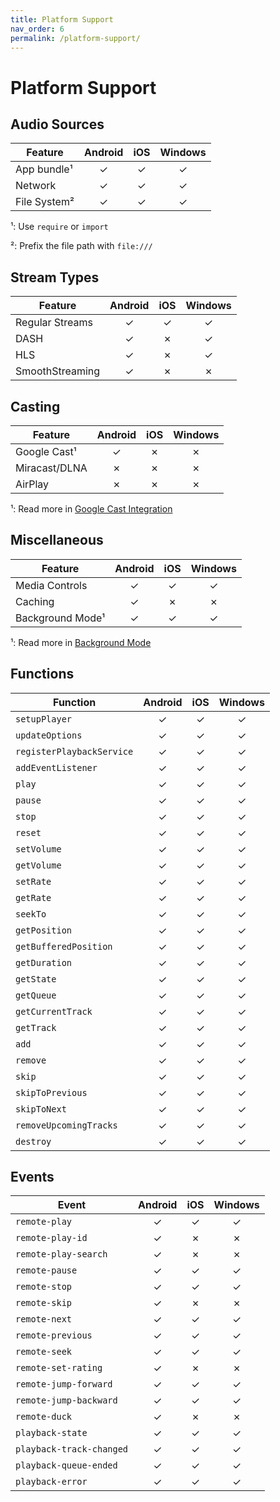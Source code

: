 ```yaml
---
title: Platform Support
nav_order: 6
permalink: /platform-support/
---
```


# Platform Support

## Audio Sources

| Feature | Android | iOS | Windows |
| ------- | :-----: | :-: | :-----: |
| App bundle¹ | ✓ | ✓ | ✓ |
| Network | ✓ | ✓ | ✓ |
| File System² | ✓ | ✓ | ✓ |

¹: Use `require` or `import`

²: Prefix the file path with `file:///`

## Stream Types

| Feature | Android | iOS | Windows |
| ------- | :-----: | :-: | :-----: |
| Regular Streams | ✓ | ✓ | ✓ |
| DASH | ✓ | ✗ | ✓ |
| HLS | ✓ | ✗ | ✓ |
| SmoothStreaming | ✓ | ✗ | ✗ |

## Casting

| Feature | Android | iOS | Windows |
| ------- | :-----: | :-: | :-----: |
| Google Cast¹ | ✓ | ✗ | ✗ |
| Miracast/DLNA | ✗ | ✗ | ✗ |
| AirPlay | ✗ | ✗ | ✗ |

¹: Read more in [Google Cast Integration](https://react-native-kit.github.io/react-native-track-player/cast/)

## Miscellaneous

| Feature | Android | iOS | Windows |
| ------- | :-----: | :-: | :-----: |
| Media Controls | ✓ | ✓ | ✓ |
| Caching | ✓ | ✗ | ✗ |
| Background Mode¹ | ✓ | ✓ | ✓ |

¹: Read more in [Background Mode](https://react-native-kit.github.io/react-native-track-player/background/)

## Functions

| Function | Android | iOS | Windows |
| ------- | :-----: | :-: | :-----: |
| `setupPlayer` | ✓ | ✓ | ✓ |
| `updateOptions` | ✓ | ✓ | ✓ |
| `registerPlaybackService` | ✓ | ✓ | ✓ |
| `addEventListener` | ✓ | ✓ | ✓ |
| `play` | ✓ | ✓ | ✓ |
| `pause` | ✓ | ✓ | ✓ |
| `stop` | ✓ | ✓ | ✓ |
| `reset` | ✓ | ✓ | ✓ |
| `setVolume` | ✓ | ✓ | ✓ |
| `getVolume` | ✓ | ✓ | ✓ |
| `setRate` | ✓ | ✓ | ✓ |
| `getRate` | ✓ | ✓ | ✓ |
| `seekTo` | ✓ | ✓ | ✓ |
| `getPosition` | ✓ | ✓ | ✓ |
| `getBufferedPosition` | ✓ | ✓ | ✓ |
| `getDuration` | ✓ | ✓ | ✓ |
| `getState` | ✓ | ✓ | ✓ |
| `getQueue` | ✓ | ✓ | ✓ |
| `getCurrentTrack` | ✓ | ✓ | ✓ |
| `getTrack` | ✓ | ✓ | ✓ |
| `add` | ✓ | ✓ | ✓ |
| `remove` | ✓ | ✓ | ✓ |
| `skip` | ✓ | ✓ | ✓ |
| `skipToPrevious` | ✓ | ✓ | ✓ |
| `skipToNext` | ✓ | ✓ | ✓ |
| `removeUpcomingTracks` | ✓ | ✓ | ✓ |
| `destroy` | ✓ | ✓ | ✓ |

## Events

| Event | Android | iOS | Windows |
| ------- | :-----: | :-: | :-----: |
| `remote-play` | ✓ | ✓ | ✓ |
| `remote-play-id` | ✓ | ✗ | ✗ |
| `remote-play-search` | ✓ | ✗ | ✗ |
| `remote-pause` | ✓ | ✓ | ✓ |
| `remote-stop` | ✓ | ✓ | ✓ |
| `remote-skip` | ✓ | ✗ | ✗ |
| `remote-next` | ✓ | ✓ | ✓ |
| `remote-previous` | ✓ | ✓ | ✓ |
| `remote-seek` | ✓ | ✓ | ✓ |
| `remote-set-rating` | ✓ | ✗ | ✗ |
| `remote-jump-forward` | ✓ | ✓ | ✓ |
| `remote-jump-backward` | ✓ | ✓ | ✓ |
| `remote-duck` | ✓ | ✗ | ✗ |
| `playback-state` | ✓ | ✓ | ✓ |
| `playback-track-changed` | ✓ | ✓ | ✓ |
| `playback-queue-ended` | ✓ | ✓ | ✓ |
| `playback-error` | ✓ | ✓ | ✓ |